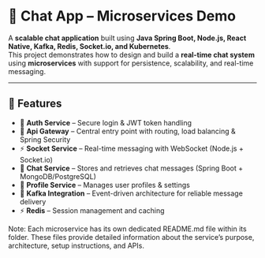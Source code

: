 # 💬 Chat App – Microservices Demo

A **scalable chat application** built using **Java Spring Boot, Node.js, React Native, Kafka, Redis, Socket.io, and Kubernetes**.  
This project demonstrates how to design and build a **real-time chat system** using **microservices** with support for persistence, scalability, and real-time messaging.

---

## 🚀 Features
- 🔑 **Auth Service** – Secure login & JWT token handling  
- 🚪 **Api Gateway** – Central entry point with routing, load balancing & Spring Security  
- ⚡ **Socket Service** – Real-time messaging with WebSocket (Node.js + Socket.io)  
- 💾 **Chat Service** – Stores and retrieves chat messages (Spring Boot + MongoDB/PostgreSQL)  
- 👤 **Profile Service** – Manages user profiles & settings  
- 📡 **Kafka Integration** – Event-driven architecture for reliable message delivery  
- ⚡ **Redis** – Session management and caching  

Note: Each microservice has its own dedicated README.md file within its folder. These files provide detailed information about the service’s purpose, architecture, setup instructions, and APIs.
